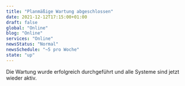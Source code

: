 ```yaml
---
title: "Planmäßige Wartung abgeschlossen"
date: 2021-12-12T17:15:00+01:00
draft: false
global: "Online"
blog: "Online"
services: "Online"
newsStatus: "Normal"
newsSchedule: "~5 pro Woche"
state: "up"
---
```


Die Wartung wurde erfolgreich durchgeführt und alle Systeme sind jetzt wieder aktiv.


